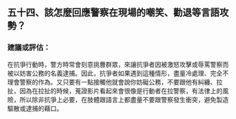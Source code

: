 ## 五十四、該怎麼回應警察在現場的嘲笑、勸退等言語攻勢？

### 建議或評估：

在抗爭行動時，警方時常會刻意挑釁群眾，來讓抗爭者因被激怒攻擊或辱罵警察而被以妨害公務的名義逮捕。因此，抗爭者如果遇到這種情形，盡量冷處理、完全不理會警察的作為。又只要有一點接觸他就會說你妨礙公務，不要跟他有糾纏、拉扯，因為在拉扯的時候，蒐證影片看起來會很像是行動者在拉警察，有法律上的風險，所以除非抗爭上必要，在肢體跟語言上都盡量不要跟警察發生衝突，避免製造驅散或逮捕的藉口。

